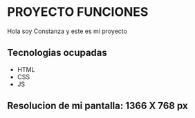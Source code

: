 # PROYECTO FUNCIONES
Hola soy Constanza y este es mi proyecto

## Tecnologias ocupadas
- HTML
- CSS
- JS

## Resolucion de mi pantalla: 1366 X 768 px